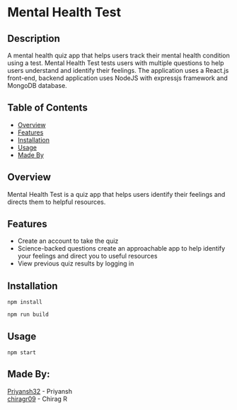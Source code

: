 # Mental Health Test

## Description

A mental health quiz app that helps users track their mental health condition using a test. Mental Health Test tests users with multiple questions to help users understand and identify their feelings. The application uses a React.js front-end, backend application uses NodeJS with expressjs framework and MongoDB database.

## Table of Contents

- [Overview](#overview)
- [Features](#features)
- [Installation](#Installation)
- [Usage](#Usage)
- [Made By](#made-by)

## Overview

Mental Health Test is a quiz app that helps users identify their feelings and directs them to helpful resources.

## Features

- Create an account to take the quiz
- Science-backed questions create an approachable app to help identify your feelings and direct you to useful resources
- View previous quiz results by logging in

## Installation

`npm install`

`npm run build`

## Usage

`npm start`

## Made By:

[Priyansh32](https://github.com/priyansh32) - Priyansh  
[chiragr09](https://github.com/chiragr09) - Chirag R

